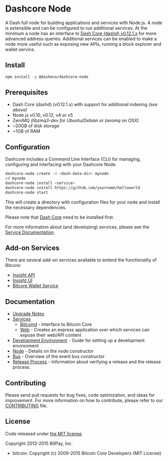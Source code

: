 Dashcore Node
============

A Dash full node for building applications and services with Node.js. A node is extensible and can be configured to run additional services. At the minimum a node has an interface to [Dash Core (dashd) v0.12.1.x](https://github.com/dashpay/dash/tree/v0.12.1.x) for more advanced address queries. Additional services can be enabled to make a node more useful such as exposing new APIs, running a block explorer and wallet service.

## Install

```bash
npm install -g @dashevo/dashcore-node
```

## Prerequisites

- Dash Core (dashd) (v0.12.1.x) with support for additional indexing *(see above)*
- Node.js v0.10, v0.12, v4 or v5
- ZeroMQ *(libzmq3-dev for Ubuntu/Debian or zeromq on OSX)*
- ~20GB of disk storage
- ~1GB of RAM

## Configuration

Dashcore includes a Command Line Interface (CLI) for managing, configuring and interfacing with your Dashcore Node.

```bash
dashcore-node create -d <dash-data-dir> mynode
cd mynode
dashcore-node install <service>
dashcore-node install https://github.com/yourname/helloworld
dashcore-node start
```

This will create a directory with configuration files for your node and install the necessary dependencies.

Please note that [Dash Core](https://github.com/dashpay/dash/tree/master) need to be installed first.

For more information about (and developing) services, please see the [Service Documentation](docs/services.md).

## Add-on Services

There are several add-on services available to extend the functionality of Bitcore:

- [Insight API](https://github.com/dashevo/insight-api/tree/master)
- [Insight UI](https://github.com/dashevo/insight-ui/tree/master)
- [Bitcore Wallet Service](https://github.com/dashevo/dashcore-wallet-service/tree/master)

## Documentation

- [Upgrade Notes](docs/upgrade.md)
- [Services](docs/services.md)
  - [Bitcoind](docs/services/bitcoind.md) - Interface to Bitcoin Core
  - [Web](docs/services/web.md) - Creates an express application over which services can expose their web/API content
- [Development Environment](docs/development.md) - Guide for setting up a development environment
- [Node](docs/node.md) - Details on the node constructor
- [Bus](docs/bus.md) - Overview of the event bus constructor
- [Release Process](docs/release.md) - Information about verifying a release and the release process.

## Contributing

Please send pull requests for bug fixes, code optimization, and ideas for improvement. For more information on how to contribute, please refer to our [CONTRIBUTING](https://github.com/dashevo/dashcore/blob/master/CONTRIBUTING.md) file.

## License

Code released under [the MIT license](https://github.com/dashevo/dashcore-node/blob/master/LICENSE).

Copyright 2013-2015 BitPay, Inc.

- bitcoin: Copyright (c) 2009-2015 Bitcoin Core Developers (MIT License)
